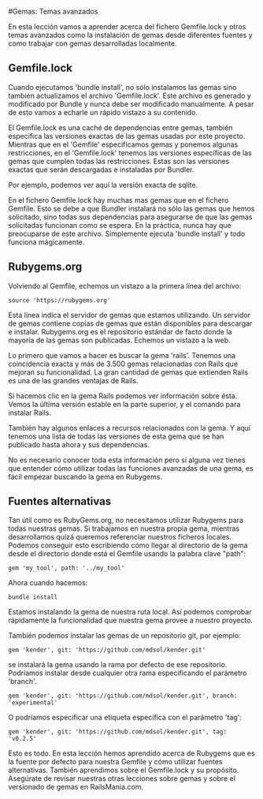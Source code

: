 #Gemas: Temas avanzados

En esta lección vamos a aprender acerca del fichero Gemfile.lock y otros temas avanzados como la instalación de gemas desde diferentes fuentes y como trabajar con gemas desarrolladas localmente.


## Gemfile.lock
Cuando ejecutamos 'bundle install', no sólo instalamos las gemas sino también actualizamos el archivo 'Gemfile.lock'. Este archivo es generado y modificado por Bundle y nunca debe ser modificado manualmente. A pesar de esto vamos a echarle un  rápido vistazo a su contenido.

El Gemfile.lock es una caché de dependencias entre gemas, también especifica las versiones exactas de las gemas usadas por este proyecto. Mientras que en el 'Gemfile' especificamos gemas y ponemos algunas restricciones, en el 'Gemfile.lock' tenemos las versiones específicas de las gemas que cumplen todas las restricciones. Estas son las versiones exactas que serán descargadas e instaladas por Bundler.

Por ejemplo, podemos ver aquí la versión exacta de sqlite.

En el fichero Gemfile.lock hay muchas mas gemas que en el fichero Gemfile. Esto se debe a que Bundler instalará no sólo las gemas que hemos solicitado, sino todas sus dependencias para asegurarse de que las gemas solicitadas funcionan como se espera.
En la práctica, nunca hay que preocuparse de este archivo. Simplemente ejecuta 'bundle install' y todo funciona mágicamente.


## Rubygems.org

Volviendo al Gemfile, echemos un vistazo a la primera línea del archivo:
```
source 'https://rubygems.org'
```

Esta línea indica el servidor de gemas que estamos utilizando. Un servidor de gemas contiene copias de gemas que están disponibles para descargar e instalar. Rubygems.org es el repositorio estándar de facto donde la mayoría de las gemas son publicadas. Echemos un vistazo a la web.

Lo primero que vamos a hacer es buscar la gema 'rails'. Tenemos una coincidencia exacta y más de 3.500 gemas relacionadas con Rails que mejoran su funcionalidad. La gran cantidad de gemas que extienden Rails es una de las grandes ventajas de Rails.

Si hacemos clic en la gema Rails podemos ver información sobre ésta.
Vemos la última versión estable en la parte superior, y el comando para instalar Rails.

También hay algunos enlaces a recursos relacionados con la gema. Y aquí tenemos una lista de todas las versiones de esta gema que se han publicado hasta ahora y sus dependencias.

No es necesario conocer toda esta información pero si alguna vez tienes que entender cómo utilizar todas las funciones avanzadas de una gema, es fácil empezar buscando la gema en Rubygems.

##  Fuentes alternativas

Tan útil como es RubyGems.org, no necesitamos utilizar Rubygems para todas nuestras gemas. Si trabajamos en nuestra propia gema, mientras desarrollamos quizá queremos referenciar nuestros ficheros locales. Podemos conseguir esto escribiendo cómo llegar al directorio de la gema desde el directorio donde está el Gemfile usando la palabra clave "path":
```
gem 'my_tool', path: '../my_tool'
```
Ahora cuando hacemos:
```
bundle install
```

Estamos instalando la gema de nuestra ruta local. Así podemos comprobar rápidamente la funcionalidad que nuestra gema provee a nuestro proyecto.

También podemos instalar las gemas de un repositorio git, por ejemplo:
```
gem 'kender', git: 'https://github.com/mdsol/kender.git'
```

se instalará la gema usando la rama por defecto de ese repositorio.
Podríamos instalar desde cualquier otra rama especificando el parámetro 'branch'.
```
gem 'kender', git: 'https://github.com/mdsol/kender.git', branch: 'experimental'
```
O podríamos especificar una etiqueta específica con el parámetro 'tag':
```
gem 'kender', git: 'https://github.com/mdsol/kender.git', tag: 'v0.2.5'
```

Esto es todo. En esta lección hemos aprendido acerca de Rubygems que es la fuente por defecto para nuestra Gemfile y cómo utilizar fuentes alternativas. También aprendimos sobre el Gemfile.lock y su propósito. Asegúrate de revisar nuestras otras lecciones sobre gemas y sobre el versionado de gemas en RailsMania.com.